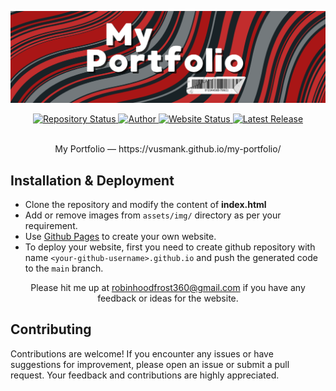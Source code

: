 <p align="center"><img src="public/Banner.png"></p>

<div align="center">
  <a href="https://vusmank.github.io/my-portfolio/">
    <img src="https://img.shields.io/badge/Repository%20Status-Maintained-dark%20green.svg" alt="Repository Status">
  </a>
  <a href="https://github.com/vUsmanK">
    <img src="https://img.shields.io/badge/Author-Muhammad%20Usman%20-blue.svg" alt="Author">
  </a>
    <a href="https://github.com/vUsmanK">
    <img src="https://img.shields.io/badge/Website%20Status-Online-dark%20green" alt="Website Status">
  </a>
  <a href="https://github.com/vUsmanK/my-portfolio">
    <img src="https://img.shields.io/badge/Latest%20Release-04%20August%202024-yellow.svg" alt="Latest Release">
  </a>
</div>
<br>

<p align="center">My Portfolio — https://vusmank.github.io/my-portfolio/</p> 

## Installation & Deployment
- Clone the repository and modify the content of <b>index.html</b> 
- Add or remove images from `assets/img/` directory as per your requirement.
- Use [Github Pages](https://create-react-app.dev/docs/deployment/#github-pages) to create your own website.
- To deploy your website, first you need to create github repository with name `<your-github-username>.github.io` and push the generated code to the `main` branch.


<p align="center">Please hit me up at <a target="_blank" href="mailto:robinhoodfrost360@gmail.com">robinhoodfrost360@gmail.com</a> if you have any feedback or ideas for the website.</p>

## Contributing
Contributions are welcome! If you encounter any issues or have suggestions for improvement, please open an issue or submit a pull request. Your feedback and contributions are highly appreciated.
